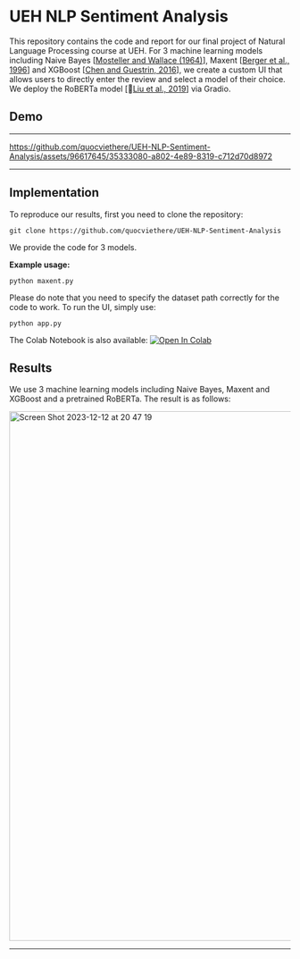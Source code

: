 # UEH NLP Sentiment Analysis
This repository contains the code and report for our final project of Natural Language Processing course at UEH. For 3 machine learning models including Naive Bayes [[Mosteller and Wallace (1964)](https://www.tandfonline.com/doi/abs/10.1080/01621459.1963.10500849)], Maxent [[Berger et al., 1996](https://dl.acm.org/doi/10.5555/234285.234289)] and XGBoost [[Chen and Guestrin, 2016](https://dl.acm.org/doi/10.1145/2939672.2939785)], we create a custom UI that allows users to directly enter the review and select a model of their choice. We deploy the RoBERTa model [[Liu et al., 2019](https://arxiv.org/abs/1907.11692)] via Gradio.


## Demo
---
https://github.com/quocviethere/UEH-NLP-Sentiment-Analysis/assets/96617645/35333080-a802-4e89-8319-c712d70d8972

---

## Implementation

To reproduce our results, first you need to clone the repository:

```
git clone https://github.com/quocviethere/UEH-NLP-Sentiment-Analysis
```

We provide the code for 3 models. 

**Example usage:**

```
python maxent.py
```

Please do note that you need to specify the dataset path correctly for the code to work. To run the UI, simply use:

```
python app.py
```

The Colab Notebook is also available:
[![Open In Colab](https://colab.research.google.com/assets/colab-badge.svg)](https://colab.research.google.com/drive/1xVJJBzXdzL3dGXZQw9glIKw7c7IcJ77f?usp=sharing)

## Results

We use 3 machine learning models including Naive Bayes, Maxent and XGBoost and a pretrained RoBERTa. The result is as follows:

<img width="948" alt="Screen Shot 2023-12-12 at 20 47 19" src="https://github.com/quocviethere/UEH-NLP-Sentiment-Analysis/assets/96617645/b2933c3e-f914-44b6-abba-a338d5a9181b">

---








